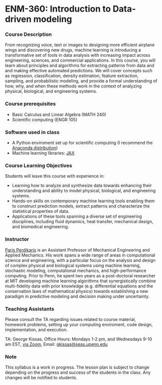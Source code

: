 # ENM-360: Introduction to Data-driven modeling

### Course Description

From recognizing voice, text or images to designing more efficient airplane wings and discovering new drugs, machine learning is introducing a transformative set of tools in data analysis with increasing impact across engineering, sciences, and commercial applications. In this course, you will learn about principles and algorithms for extracting patterns from data and and making effective automated predictions. We will cover concepts such as regression, classification, density estimation, feature extraction, sampling, and probabilistic modeling, and provide a formal understanding of how, why, and when these methods work in the context of analyzing physical, biological, and engineering systems.


### Course prerequisites

- Basic Calculus and Linear Algebra (MATH 240)
- Scientific computing (ENGR 105)

### Software used in class

- A Python enviroment set up for scientific computing (I recommend the [Anaconda distribution](https://anaconda.org/anaconda/python))
- Machine learning libraries: [JAX](https://github.com/google/jax)

### Course Learning Objectives

Students will leave this course with experience in:

- Learning how to analyze and synthesize data towards enhancing their understanding and ability to model physical, biological, and engineering systems.
- Hands-on skills on contemporary machine learning tools enabling them to construct prediction models, extract patterns and characterize the statistical properties of data.
- Applications of these tools spanning a diverse set of engineering disciplines, including fluid dynamics, heat transfer, mechanical design, and biomedical engineering.


### Instructor

[Paris Perdikaris](https://www.seas.upenn.edu/directory/profile.php?ID=237) is an Assistant Professor of Mechanical Engineering and Applied Mechanics. His work spans a wide range of areas in computational science and engineering, with a particular focus on the analysis and design of complex physical and biological systems using machine learning, stochastic modeling, computational mechanics, and high-performance computing. Prior to Penn, he spent two years as a post-doctoral researcher at MIT developing machine learning algorithms that synergistically combine multi-fidelity data with prior knowledge (e.g. differential equations and the conservation laws of mathematical physics) towards establishing a new paradigm in predictive modeling and decision making under uncertainty.


### Teaching Assistants

Please consult the TA regarding issues related to course material, homework problems, setting up your computing enviroment, code design, implementation, and execution.

TA: George Kissas,  Office Hours: Mondays 1-2 pm, and Wednesdays 9-10 am EST, [via Zoom](https://zoom.us/j/4211041207?pwd=dzM2bkNUSFZZT3NtODZRbjRCWDlQdz09
), Email: <gkissas@seas.upenn.edu>
### Note

This syllabus is a work in progress. The lesson plan is subject to change depending on the progress and success of the students in the class. Any changes will be notified to students.
